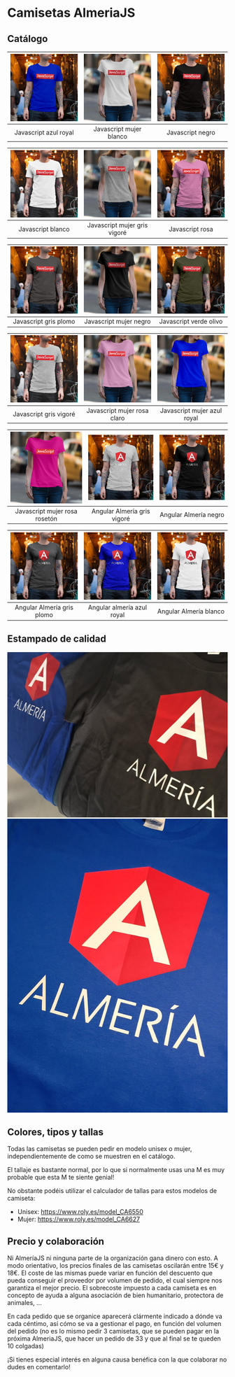 # Camisetas AlmeriaJS

## Catálogo
| <img src="https://raw.githubusercontent.com/AlmeriaJS/camisetas/master/img/javascript-azul-royal.jpg" alt="javascript-azul-royal"> | <img src="https://raw.githubusercontent.com/AlmeriaJS/camisetas/master/img/javascript-mujer-blanco.jpg" alt="javascript-mujer-blanco"> | <img src="https://raw.githubusercontent.com/AlmeriaJS/camisetas/master/img/javascript-negro.jpg" alt="javascript-negro"> |
|:---:|:---:|:---:|
| Javascript azul royal | Javascript mujer blanco | Javascript negro |

| <img src="https://raw.githubusercontent.com/AlmeriaJS/camisetas/master/img/javascript-blanco.jpg" alt="javascript-blanco"> | <img src="https://raw.githubusercontent.com/AlmeriaJS/camisetas/master/img/javascript-mujer-gris-vigore.jpg" alt="javascript-mujer-gris-vigore"> | <img src="https://raw.githubusercontent.com/AlmeriaJS/camisetas/master/img/javascript-rosa.jpg" alt="javascript-rosa"> |
|:---:|:---:|:---:|
| Javascript blanco | Javascript mujer gris vigoré | Javascript rosa |

| <img src="https://raw.githubusercontent.com/AlmeriaJS/camisetas/master/img/javascript-gris-plomo.jpg" alt="javascript-gris-plomo"> | <img src="https://raw.githubusercontent.com/AlmeriaJS/camisetas/master/img/javascript-mujer-negro.jpg" alt="javascript-mujer-negro"> | <img src="https://raw.githubusercontent.com/AlmeriaJS/camisetas/master/img/javascript-verde-olivo.jpg" alt="javascript-verde-olivo"> |
|:---:|:---:|:---:|
| Javascript gris plomo | Javascript mujer negro | Javascript verde olivo |

| <img src="https://raw.githubusercontent.com/AlmeriaJS/camisetas/master/img/javascript-gris-vigore.jpg" alt="javascript-gris-vigore"> | <img src="https://raw.githubusercontent.com/AlmeriaJS/camisetas/master/img/javascript-mujer-rosa-claro.jpg" alt="javascript-mujer-rosa-claro"> | <img src="https://raw.githubusercontent.com/AlmeriaJS/camisetas/master/img/javascript-mujer-azul-royal.jpg" alt="javascript-mujer-azul-royal"> |
|:---:|:---:|:---:|
| Javascript gris vigoré | Javascript mujer rosa claro | Javascript mujer azul royal |

| <img src="https://raw.githubusercontent.com/AlmeriaJS/camisetas/master/img/javascript-mujer-rosa-roseton.jpg" alt="javascript-mujer-rosa-roseton"> | <img src="https://raw.githubusercontent.com/AlmeriaJS/camisetas/master/img/angular-almeria-gris-vigore.jpg"  alt="angular-almeria-gris-vigore"> | <img src="https://raw.githubusercontent.com/AlmeriaJS/camisetas/master/img/angular-almeria-negro.jpg" alt="angular-almeria-negro"> |
|:---:|:---:|:---:|
| Javascript mujer rosa rosetón | Angular Almería gris vigoré | Angular Almería negro |

| <img src="https://raw.githubusercontent.com/AlmeriaJS/camisetas/master/img/angular-almeria-gris-plomo.jpg" alt="angular-almeria-gris-plomo"> | <img src="https://raw.githubusercontent.com/AlmeriaJS/camisetas/master/img/angular-almeria-azul.jpg"  alt="angular-almeria-azul"> | <img src="https://raw.githubusercontent.com/AlmeriaJS/camisetas/master/img/angular-almeria-blanco.jpg" alt="angular-almeria-blanco"> |
|:---:|:---:|:---:|
| Angular Almería gris plomo | Angular almería azul royal | Angular Almería blanco |

## Estampado de calidad
![](https://raw.githubusercontent.com/AlmeriaJS/camisetas/master/img/angular-almeria1.jpg) 
![](https://raw.githubusercontent.com/AlmeriaJS/camisetas/master/img/angular-almeria2.jpg)

## Colores, tipos y tallas
Todas las camisetas se pueden pedir en modelo unisex o mujer, independientemente de como se muestren en el catálogo.

El tallaje es bastante normal, por lo que si normalmente usas una M es muy probable que esta M te siente genial!

No obstante podéis utilizar el calculador de tallas para estos modelos de camiseta:

- Unisex: https://www.roly.es/model_CA6550
- Mujer: https://www.roly.es/model_CA6627

## Precio y colaboración
Ni AlmeríaJS ni ninguna parte de la organización gana dinero con esto. A modo orientativo, los precios finales de las camisetas oscilarán entre 15€ y 18€. El coste de las mismas puede variar en función del descuento que pueda conseguir el proveedor por volumen de pedido, el cual siempre nos garantiza el mejor precio. El sobrecoste impuesto a cada camiseta es en concepto de ayuda a alguna asociación de bien humanitario, protectora de animales, ...

En cada pedido que se organice aparecerá clármente indicado a dónde va cada céntimo, así cómo se va a gestionar el pago, en función del volumen del pedido (no es lo mismo pedir 3 camisetas, que se pueden pagar en la próxima AlmeriaJS, que hacer un pedido de 33 y que al final se te queden 10 colgadas)

¡Si tienes especial interés en alguna causa benéfica con la que colaborar no dudes en comentarlo!